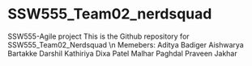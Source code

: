 # SSW555_Team02_nerdsquad
SSW555-Agile project 
This is the Github repository for SSW555_Team02_Nerdsquad
\n
Memebers:
Aditya Badiger
Aishwarya Bartakke
Darshil Kathiriya
Dixa Patel
Malhar Paghdal
Praveen Jakhar

